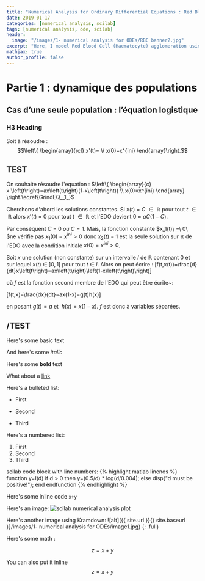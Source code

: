 ```yaml
---
title: "Numerical Analysis for Ordinary Differential Equations : Red Blood Cell agglomeration (French)"
date: 2019-01-17
categories: [numerical analysis, scilab]
tags: [numerical analysis, ode, scilab]
header:
  image: "/images/1- numerical analysis for ODEs/RBC banner2.jpg"
excerpt: "Here, I model Red Blood Cell (Haematocyte) agglomeration using scilab. This was my Bachelor's thesis project for which I got a 18/20 (Grade A)"
mathjax: true
author_profile: false
---
```


# Partie 1 : dynamique des populations

## Cas d’une seule population : l’équation logistique

### H3 Heading

Soit à résoudre :
$$\left\{ \begin{array}{rcl}
x'(t)= \\
x(0)=x^{ini}
\end{array}\right.$$




## TEST


  On souhaite résoudre l'equation  : $\left\{ \begin{array}{c}
x'\left(t\right)=ax\left(t\right)(1-x\left(t\right)) \\
x(0)=x^{ini} \end{array}
\right.\eqref{GrindEQ__1_}$







 Cherchons d'abord les solutions constantes. Si $x(t)\ =\ C\mathrm{\ }\in \mathrm{\ }\mathbb{R}$ pour tout $t\mathrm{\ }\in \mathrm{\ }\mathbb{R}$ alors $x'(t)\ =\ 0$ pour tout $t\mathrm{\ }\in \mathrm{\ }\mathbb{R}$ et l'EDO devient $0\ =\ aC(1-C)$.

 Par conséquent $C\ =\ 0\ ou\ C=1$. Mais, la fonction constante $x_1(t)\ =\ 0\ $ne vérifie pas  $x_1(0)\ =\ x^{ini}>0$ donc $x_2(t)\ =\ 1$ est la seule solution sur $\mathbb{R}$ de l'EDO avec la condition initiale $x(0)\ =\ x^{ini}>0$.



 Soit $x$ une solution (non constante) sur un intervalle $I$ de $\mathbb{R}$ contenant 0 et sur lequel $x(t)\ \in \ \left]0,1\right[$  pour tout $t\ \in \ I$. Alors on peut écrire :
\[f(t,x(t))=\frac{d}{dt}x\left(t\right)=ax\left(t\right)\left(1-x\left(t\right)\right)\]


 où $f$ est la fonction second membre de l'EDO qui peut être écrite~:


\[f(t,x)=\frac{dx}{dt}=ax(1-x)=g(t)h(x)\]


 en posant $g\left(t\right)=a$ et $\ h\left(x\right)=x\left(1-x\right)$. $f$ est donc à variables séparées.


## /TEST




Here's some basic text

And here's some *italic*

Here's some **bold** text

What about a [link](https://github.com/kboct)

Here's a bulleted list:
* First
+ Second
- Third


Here's a numbered list:
1. First
2. Second
3. Third

scilab code block with line numbers:
{% highlight matlab linenos %}
function y=I(d)
    if d > 0 then
        y=(0.5/d) * log(d/0.004);
    else
        disp("d must be positive!");
    end
endfunction
{% endhighlight %}

Here's some inline code `x+y`

Here's an image:
<img src="{{ site.url }}{{ site.baseurl }}/images/1- numerical analysis for ODEs/image1.jpg" alt="scilab numerical analysis plot" class="full">


Here's another image using Kramdown:
![alt]({{ site.url }}{{ site.baseurl }}/images/1- numerical analysis for ODEs/image1.jpg)
{: .full}

Here's some math :

$$z=x+y$$

You can also put it inline $$z=x+y$$
